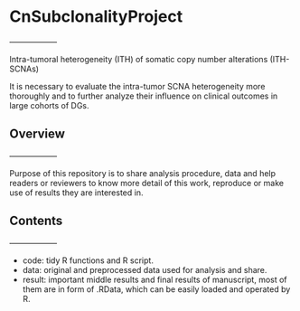# CnSubclonalityProject
——————

Intra-tumoral heterogeneity (ITH) of somatic copy number alterations (ITH-SCNAs)

It is necessary to evaluate the intra-tumor SCNA heterogeneity more thoroughly and to further analyze their influence on clinical outcomes in large cohorts of DGs.

## Overview
——————

Purpose of this repository is to share analysis procedure, data and help readers or reviewers to know more detail of this work, reproduce or make use of results they are interested in.

## Contents
——————

* code: tidy R functions and R script.
* data: original and preprocessed data used for analysis and share.
* result: important middle results and final results of manuscript, most of them are in form of .RData, which can be easily loaded and operated by R.
